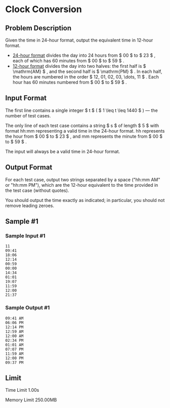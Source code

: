 # Clock Conversion

## Problem Description

Given the time in 24-hour format, output the equivalent time in 12-hour format.

- [24-hour format](https://en.wikipedia.org/wiki/24-hour_clock#Description) divides the day into 24 hours from $ 00 $ to $ 23 $ , each of which has 60 minutes from $ 00 $ to $ 59 $ .
- [12-hour format](https://en.wikipedia.org/wiki/12-hour_clock#Description) divides the day into two halves: the first half is $ \mathrm{AM} $ , and the second half is $ \mathrm{PM} $ . In each half, the hours are numbered in the order $ 12, 01, 02, 03, \dots, 11 $ . Each hour has 60 minutes numbered from $ 00 $ to $ 59 $ .

## Input Format

The first line contains a single integer $ t $ ( $ 1 \leq t \leq 1440 $ ) — the number of test cases.

The only line of each test case contains a string $ s $ of length $ 5 $ with format hh:mm representing a valid time in the 24-hour format. hh represents the hour from $ 00 $ to $ 23 $ , and mm represents the minute from $ 00 $ to $ 59 $ .

The input will always be a valid time in 24-hour format.

## Output Format

For each test case, output two strings separated by a space ("hh:mm AM" or "hh:mm PM"), which are the 12-hour equivalent to the time provided in the test case (without quotes).

You should output the time exactly as indicated; in particular, you should not remove leading zeroes.

## Sample #1

### Sample Input #1

```
11
09:41
18:06
12:14
00:59
00:00
14:34
01:01
19:07
11:59
12:00
21:37
```

### Sample Output #1

```
09:41 AM
06:06 PM
12:14 PM
12:59 AM
12:00 AM
02:34 PM
01:01 AM
07:07 PM
11:59 AM
12:00 PM
09:37 PM
```

## Limit



Time Limit
1.00s

Memory Limit
250.00MB